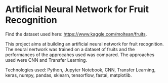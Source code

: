 # Artificial Neural Network for Fruit Recognition

Find the dataset used here: https://www.kaggle.com/moltean/fruits.

This project aims at building an artificial neural network for fruit recognition. The neural nertwork was trained on a dataset of fruits and the performances of the approcahes used was compared. The approaches used were CNN and Transfer Learning. 

Technologies used: Python, Jupyter Notebook, CNN, Transfer Learning, keras, numpy, pandas, sklearn, tensorflow, fastai, matplotlib.

